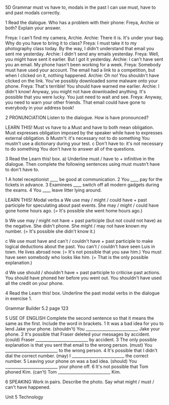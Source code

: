 5D Grammar
must vs have to, modals in the past
I can use must, have to and past modals correctly.

1 Read the dialogue. Who has a problem with their phone: Freya, Archie or both? Explain your answer.

Freya: I can't find my camera, Archie.
Archie: There it is. It's under your bag. Why do you have to bring it to class?
Freya: I must take it to my photography class today. By the way, I didn't understand that email you sent me yesterday.
Archie: I didn't send any emails yesterday.
Freya: Well, you might have sent it earlier. But I got it yesterday.
Archie: I can't have sent you an email. My phone hasn't been working for a week.
Freya: Somebody must have used your account. The email had a link to a competition, but when I clicked on it, nothing happened.
Archie: Oh no! You shouldn't have clicked on the link. You've possibly downloaded some malware onto your phone.
Freya: That's terrible! You should have warned me earlier.
Archie: I didn't know! Anyway, you might not have downloaded anything. It's possible that you were lucky. You just need to wait and see.
Freya: Anyway, you need to warn your other friends. That email could have gone to everybody in your address book!

2 PRONUNCIATION Listen to the dialogue. How is have pronounced?

LEARN THIS! Must vs have to
a Must and have to both mean obligation. Must expresses obligation imposed by the speaker while have to expresses external obligation.
b Mustn't: it's necessary not to do something
You mustn't use a dictionary during your test.
c Don't have to: it's not necessary to do something
You don't have to answer all of the questions.

3 Read the Learn this! box. a) Underline must / have to + infinitive in the dialogue. Then complete the following sentences using must mustn't have to don't have to.

1 A hotel receptionist ____ be good at communication.
2 You ____ pay for the tickets in advance.
3 Examinees ____ switch off all modern gadgets during the exams.
4 You ____ leave litter lying around.

LEARN THIS! Modal verbs
a We use may / might / could have + past participle for speculating about past events.
She may / might / could have gone home hours ago. (= It's possible she went home hours ago.)

b We use may / might not have + past participle (but not could not have) as the negative.
She didn't phone. She might / may not have known my number. (= It's possible she didn't know it.)

c We use must have and can't / couldn't have + past participle to make logical deductions about the past.
You can't / couldn't have seen Luis in town. He lives abroad now. (= It's not possible that you saw him.)
You must have seen somebody who looks like him. (= That is the only possible explanation.)

d We use should / shouldn't have + past participle to criticise past actions.
You should have phoned her before you went out.
You shouldn't have used all the credit on your phone.

4 Read the Learn this! box. Underline the past modal verbs in the dialogue in exercise 1.

Grammar Builder 5.2 page 123

5 USE OF ENGLISH Complete the second sentence so that it means the same as the first. Include the word in brackets.
1 It was a bad idea for you to lend Jake your phone. (shouldn't)
You __________________________ Jake your phone.
2 It's possible that Fraser deleted your messages by accident. (could)
Fraser __________________________ by accident.
3 The only possible explanation is that you sent that email to the wrong person. (must)
You __________________________ to the wrong person.
4 It's possible that I didn't dial the correct number. (may)
I __________________________ the correct number.
5 Leaving your phone on was a bad idea. (should)
You __________________________ your phone off.
6 It's not possible that Tom phoned Kim. (can't)
Tom __________________________ Kim.

6 SPEAKING Work in pairs. Describe the photo. Say what might / must / can't have happened.

Unit 5 Technology